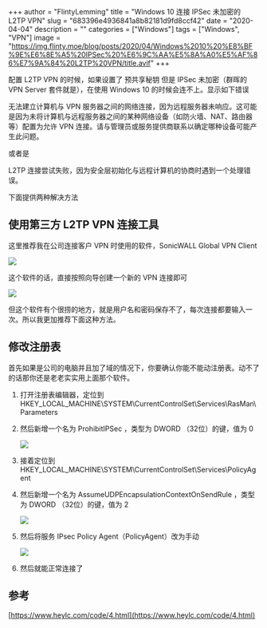 +++
author = "FlintyLemming"
title = "Windows 10 连接 IPSec 未加密的 L2TP VPN"
slug = "683396e4936841a8b82181d9fd8ccf42"
date = "2020-04-04"
description = ""
categories = ["Windows"]
tags = ["Windows", "VPN"]
image = "https://img.flinty.moe/blog/posts/2020/04/Windows%2010%20%E8%BF%9E%E6%8E%A5%20IPSec%20%E6%9C%AA%E5%8A%A0%E5%AF%86%E7%9A%84%20L2TP%20VPN/title.avif"
+++

配置 L2TP VPN 的时候，如果设置了 预共享秘钥 但是 IPSec 未加密（群晖的 VPN Server 套件就是），在使用 Windows 10 的时候会连不上。显示如下错误

无法建立计算机与 VPN 服务器之间的网络连接，因为远程服务器未响应。这可能是因为未将计算机与远程服务器之间的某种网络设备（如防火墙、NAT、路由器等）配置为允许 VPN 连接。请与管理员或服务提供商联系以确定哪种设备可能产生此问题。

或者是

L2TP 连接尝试失败，因为安全层初始化与远程计算机的协商时遇到一个处理错误。

下面提供两种解决方法

## 使用第三方 L2TP VPN 连接工具

这里推荐我在公司连接客户 VPN 时使用的软件，SonicWALL Global VPN Client

![](https://img.flinty.moe/blog/posts/2020/04/Windows%2010%20%E8%BF%9E%E6%8E%A5%20IPSec%20%E6%9C%AA%E5%8A%A0%E5%AF%86%E7%9A%84%20L2TP%20VPN/1.avif)

这个软件的话，直接按照向导创建一个新的 VPN 连接即可

![](https://img.flinty.moe/blog/posts/2020/04/Windows%2010%20%E8%BF%9E%E6%8E%A5%20IPSec%20%E6%9C%AA%E5%8A%A0%E5%AF%86%E7%9A%84%20L2TP%20VPN/2.avif)

但这个软件有个很捞的地方，就是用户名和密码保存不了，每次连接都要输入一次。所以我更加推荐下面这种方法。

## 修改注册表

首先如果是公司的电脑并且加了域的情况下，你要确认你能不能动注册表。动不了的话那你还是老老实实用上面那个软件。

1. 打开注册表编辑器，定位到 HKEY_LOCAL_MACHINE\SYSTEM\CurrentControlSet\Services\RasMan\Parameters
2. 然后新增一个名为 ProhibitIPSec ，类型为 DWORD （32位）的键，值为 0

    ![](https://img.flinty.moe/blog/posts/2020/04/Windows%2010%20%E8%BF%9E%E6%8E%A5%20IPSec%20%E6%9C%AA%E5%8A%A0%E5%AF%86%E7%9A%84%20L2TP%20VPN/3.avif)

3. 接着定位到 HKEY_LOCAL_MACHINE\SYSTEM\CurrentControlSet\Services\PolicyAgent
4. 然后新增一个名为 AssumeUDPEncapsulationContextOnSendRule ，类型为 DWORD （32位）的键，值为 2

    ![](https://img.flinty.moe/blog/posts/2020/04/Windows%2010%20%E8%BF%9E%E6%8E%A5%20IPSec%20%E6%9C%AA%E5%8A%A0%E5%AF%86%E7%9A%84%20L2TP%20VPN/4.avif)

5. 然后将服务 IPsec Policy Agent（PolicyAgent）改为手动

    ![](https://img.flinty.moe/blog/posts/2020/04/Windows%2010%20%E8%BF%9E%E6%8E%A5%20IPSec%20%E6%9C%AA%E5%8A%A0%E5%AF%86%E7%9A%84%20L2TP%20VPN/5.avif)

6. 然后就能正常连接了

## 参考

[https://www.heylc.com/code/4.html](https://www.heylc.com/code/4.html)